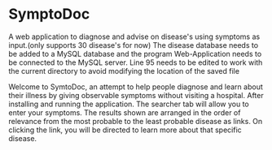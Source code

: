 # SymptoDoc
A web application to diagnose and advise on disease's using symptoms as input.(only supports 30 disease's for now)
The disease database needs to be added to a MySQL database and the program Web-Application needs to be connected to the MySQL server. 
Line 95 needs to be edited to work with the current directory to avoid modifying the location of the saved file

Welcome to SymtoDoc, an attempt to help people diagnose and learn about their illness by giving observable symptoms without visiting a hospital.
After installing and running the application. The searcher tab will allow you to enter your symptoms. The results shown are arranged in the order of relevance
from the most probable to the least probable disease as links. On clicking the link, you will be directed to learn more about that specific disease.
